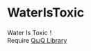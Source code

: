 # WaterIsToxic
Water Is Toxic！  
Require [QωQ Library](https://github.com/Abstruck-Studio/QwQ-Library)

